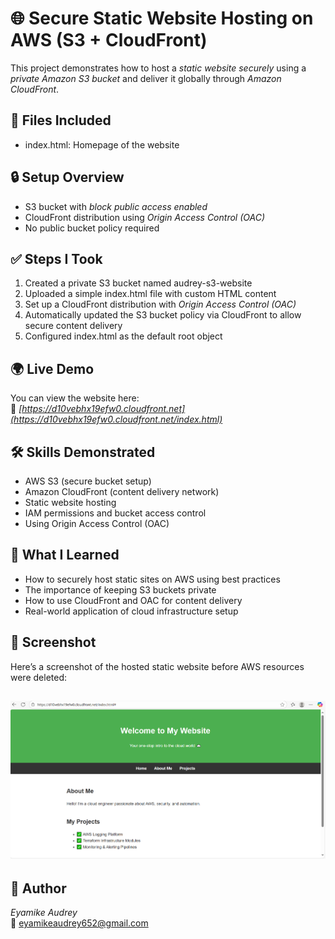 # 🌐 Secure Static Website Hosting on AWS (S3 + CloudFront)

This project demonstrates how to host a *static website securely* using a *private Amazon S3 bucket* and deliver it globally through *Amazon CloudFront*.

## 📁 Files Included

- index.html: Homepage of the website

## 🔒 Setup Overview

- S3 bucket with *block public access enabled*
- CloudFront distribution using *Origin Access Control (OAC)*
- No public bucket policy required

## ✅ Steps I Took

1. Created a private S3 bucket named audrey-s3-website
2. Uploaded a simple index.html file with custom HTML content
3. Set up a CloudFront distribution with *Origin Access Control (OAC)*
4. Automatically updated the S3 bucket policy via CloudFront to allow secure content delivery
5. Configured index.html as the default root object

## 🌍 Live Demo

You can view the website here:  
🔗 *[https://d10vebhx19efw0.cloudfront.net](https://d10vebhx19efw0.cloudfront.net/index.html)*

## 🛠 Skills Demonstrated

- AWS S3 (secure bucket setup)
- Amazon CloudFront (content delivery network)
- Static website hosting
- IAM permissions and bucket access control
- Using Origin Access Control (OAC)

## 🧠 What I Learned

- How to securely host static sites on AWS using best practices
- The importance of keeping S3 buckets private
- How to use CloudFront and OAC for content delivery
- Real-world application of cloud infrastructure setup
## 📸 Screenshot

Here’s a screenshot of the hosted static website before AWS resources were deleted:

![Static Website Screenshot](./screenshot.png)
---

## 👤 Author

*Eyamike Audrey*  
📧 eyamikeaudrey652@gmail.com
